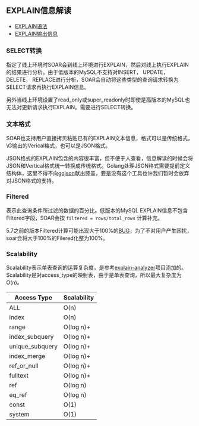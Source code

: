 
## EXPLAIN信息解读

* [EXPLAIN语法](https://dev.mysql.com/doc/refman/5.7/en/explain.html)
* [EXPLAIN输出信息](https://dev.mysql.com/doc/refman/5.7/en/explain-output.html)

### SELECT转换

指定了线上环境时SOAR会到线上环境进行EXPLAIN，然后对线上执行EXPLAIN的结果进行分析。由于低版本的MySQL不支持对INSERT， UPDATE， DELETE， REPLACE进行分析，SOAR会自动将这些类型的查询请求转换为SELECT请求再执行EXPLAIN信息。

另外当线上环境设置了read\_only或super\_readonly时即使是高版本的MySQL也无法对更新请求执行EXPLAIN。需要进行SELECT转换。

### 文本格式

SOAR也支持用户直接拷贝粘贴已有的EXPLAIN文本信息，格式可以是传统格式，\G输出的Verical格式，也可以是JSON格式。

JSON格式的EXPLAIN包含的内容很丰富，但不便于人查看，信息解读的时候会将JSON和Vertical格式统一转换成传统格式。Golang处理JSON格式需要提前定义结构体，这里不得不向[gojson](https://github.com/ChimeraCoder/gojson)献出膝盖，要是没有这个工具也许我们暂时会放弃对JSON格式的支持。

### Filtered

表示此查询条件所过滤的数据的百分比。低版本的MySQL EXPLAIN信息不包含Filtered字段，SOAR会按 `filtered = rows/total_rows` 计算补充。

5.7之前的版本Filtered计算可能出现大于100%的[BUG](https//bugs.mysql.com/bug.php?id=34124)，为了不对用户产生困扰，soar会将大于100%的Filered化整为100%。

### Scalability

Scalability表示单表查询的运算复杂度，是参考[explain-analyzer](https//github.com/Preetam/explain-analyzer)项目添加的。Scalability是对access\_type的映射表，由于是单表查询，所以最大复杂度为O(n)。

| Access Type      | Scalability |
| ---              | ---         |
| ALL              | O(n)        |
| index            | O(n)        |
| range            | O(log n)+   |
| index\_subquery  | O(log n)+   |
| unique\_subquery | O(log n)+   |
| index\_merge     | O(log n)+   |
| ref\_or\_null    | O(log n)+   |
| fulltext         | O(log n)+   |
| ref              | O(log n)    |
| eq\_ref          | O(log n)    |
| const            | O(1)        |
| system           | O(1)        |

